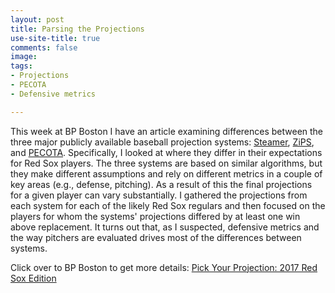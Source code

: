 ```yaml
---
layout: post
title: Parsing the Projections
use-site-title: true
comments: false
image:
tags:
- Projections
- PECOTA
- Defensive metrics

---
```


This week at BP Boston I have an article examining differences between the three major publicly available baseball projection systems: 
<a href = "http://steamerprojections.com/blog/about-2/" target = "_blank"> Steamer</a>, <a href = "http://www.fangraphs.com/blogs/2017-zips-projections-boston-red-sox/" target = "_blank"> ZiPS</a>, and <a href = "https://en.wikipedia.org/wiki/PECOTA" target = "_blank"> PECOTA</a>. 
Specifically, I looked at where they differ in their expectations for Red Sox players. The three systems are based on similar algorithms, but they
make different assumptions and rely on different metrics in a couple of key areas (e.g., defense, pitching). As a result of this the final 
projections for a given player can vary substantially. I gathered the projections from each system for each of the likely Red Sox regulars 
and then focused on the players for whom the systems' projections differed by at least one win above replacement. It turns out that, as I 
suspected, defensive metrics and the way pitchers are evaluated drives most of the differences between systems.

Click over to BP Boston to get more details: <a href = "http://boston.locals.baseballprospectus.com/2017/03/28/pick-your-projection-2017-red-sox-edition/" target = "_blank"> Pick Your Projection: 2017 Red Sox Edition</a>